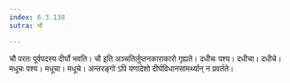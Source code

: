 ```yaml
---
index: 6.3.138
sutra: चौ

---
```

चौ परतः पूर्वपदस्य दीर्घो भवति। चौ इति अञ्चतिर्लुप्तनकाराकारो गृह्यते। दधीचः पश्य। दधीचा। दधीचे। मधूचः पश्य। मधूचा। मधूचे। अन्तरङ्गो ऽपि यणादेशो दीर्घविधानसामर्थ्यान् न प्रवर्तते।
